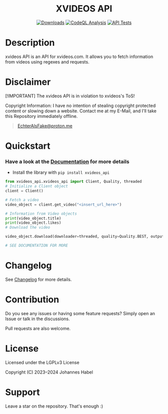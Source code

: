 <h1 align="center">XVIDEOS API</h1> 

<div align="center">
    <a href="https://pepy.tech/project/xvideos_api"><img src="https://static.pepy.tech/badge/xvideos_api" alt="Downloads"></a>
    <a href="https://github.com/EchterAlsFake/xvideos_api/workflows/"><img src="https://github.com/EchterAlsFake/xvideos_api/workflows/CodeQL/badge.svg" alt="CodeQL Analysis"/></a>
    <a href="https://github.com/EchterAlsFake/xvideos_api/workflows/"><img src="https://github.com/EchterAlsFake/xvideos_api/actions/workflows/tests.yml/badge.svg" alt="API Tests"/></a>
</div>

# Description
 
xvideos API is an API for xvideos.com. It allows you to fetch information from videos using regexes and requests.

# Disclaimer

[!IMPORTANT] The xvideos API is in violation to xvideos's ToS!

Copyright Information: I have no intention of stealing copyright protected content or slowing down
a website. Contact me at my E-Mail, and I'll take this Repository immediately offline.

> EchterAlsFake@proton.me

# Quickstart

### Have a look at the [Documentation](https://github.com/EchterAlsFake/xvideos_api/blob/master/README/Documentation.md) for more details

- Install the library with `pip install xvideos_api`


```python
from xvideos_api.xvideos_api import Client, Quality, threaded
# Initialize a Client object
client = Client()

# Fetch a video
video_object = client.get_video("<insert_url_here>")

# Information from Video objects
print(video_object.title)
print(video_object.likes)
# Download the video

video_object.download(downloader=threaded, quality=Quality.BEST, output_path="your_output_path + filename")

# SEE DOCUMENTATION FOR MORE
```

# Changelog
See [Changelog](https://github.com/EchterAlsFake/xvideos_api/blob/master/README/Changelog.md) for more details.

# Contribution
Do you see any issues or having some feature requests? Simply open an Issue or talk
in the discussions.

Pull requests are also welcome.

# License
Licensed under the LGPLv3 License

Copyright (C) 2023–2024 Johannes Habel

# Support

Leave a star on the repository. That's enough :) 


